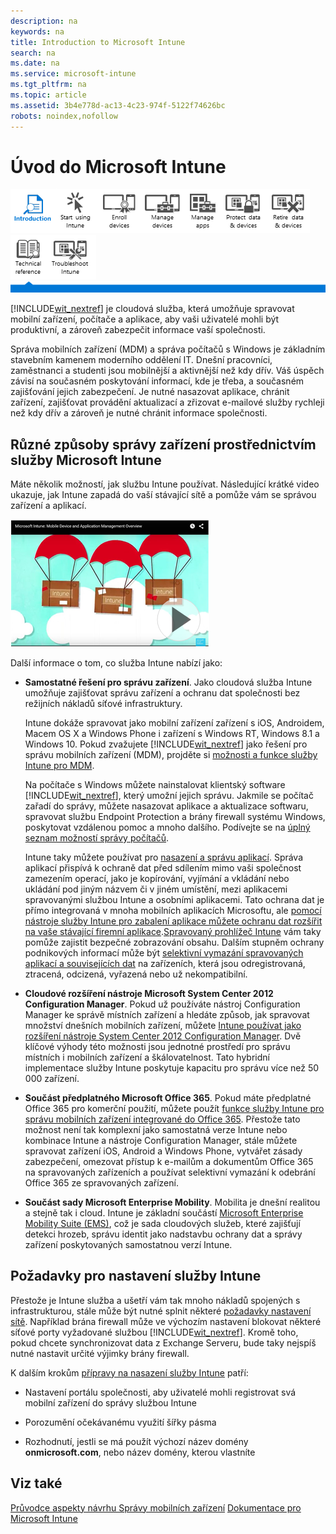 ```yaml
---
description: na
keywords: na
title: Introduction to Microsoft Intune
search: na
ms.date: na
ms.service: microsoft-intune
ms.tgt_pltfrm: na
ms.topic: article
ms.assetid: 3b4e778d-ac13-4c23-974f-5122f74626bc
robots: noindex,nofollow
---
```

# &#218;vod do Microsoft Intune
![](../Image/Nav_Icons/WIT_Tile_W_OverviewHighlight.png)![](../Image/Nav_Icons/WIT_Tile_W_GetStarted.png)![](../Image/Nav_Icons/WIT_Tile_W_EnrollDevices.png)![](../Image/Nav_Icons/WIT_Tile_W_ManageDevices.png)![](../Image/Nav_Icons/WIT_Tile_W_ManageApps.png)![](../Image/Nav_Icons/WIT_Tile_W_ProtectResources.png)![](../Image/Nav_Icons/WIT_Tile_W_RetireData.png)![](../Image/Nav_Icons/WIT_Tile_W_TechnicalReference.png)![](../Image/Nav_Icons/WIT_Tile_W_Troubleshooting.png)
![](../Image/Nav_Icons/WIT_Tile_Bar_Overview.png)

[!INCLUDE[wit_nextref](../Token/wit_nextref_md.md)] je cloudová služba, která umožňuje spravovat mobilní zařízení, počítače a aplikace, aby vaši uživatelé mohli být produktivní, a zároveň zabezpečit informace vaší společnosti.

Správa mobilních zařízení (MDM) a správa počítačů s Windows je základním stavebním kamenem moderního oddělení IT. Dnešní pracovníci, zaměstnanci a studenti jsou mobilnější a aktivnější než kdy dřív. Váš úspěch závisí na současném poskytování informací, kde je třeba, a současném zajišťování jejich zabezpečení. Je nutné nasazovat aplikace, chránit zařízení, zajišťovat provádění aktualizací a zřizovat e-mailové služby rychleji než kdy dřív a zároveň je nutné chránit informace společnosti.

## Různé způsoby správy zařízení prostřednictvím služby Microsoft Intune
Máte několik možností, jak službu Intune používat. Následující krátké video ukazuje, jak Intune zapadá do vaší stávající sítě a pomůže vám se správou zařízení a aplikací.

![](../Image/IT_MDM_MAMOverview2.png)

Další informace o tom, co služba Intune nabízí jako:

-   **Samostatné řešení pro správu zařízení**. Jako cloudová služba Intune umožňuje zajišťovat správu zařízení a ochranu dat společnosti bez režijních nákladů síťové infrastruktury.

    Intune dokáže spravovat jako mobilní zařízení zařízení s iOS, Androidem, Macem OS X a Windows Phone i zařízení s Windows RT, Windows 8.1 a Windows 10. Pokud zvažujete [!INCLUDE[wit_nextref](../Token/wit_nextref_md.md)] jako řešení pro správu mobilních zařízení (MDM), projděte si [možnosti a funkce služby Intune pro MDM](https://technet.microsoft.com/library/dn600287.aspx).

    Na počítače s Windows můžete nainstalovat klientský software [!INCLUDE[wit_nextref](../Token/wit_nextref_md.md)], který umožní jejich správu. Jakmile se počítač zařadí do správy, můžete nasazovat aplikace a aktualizace softwaru, spravovat službu Endpoint Protection a brány firewall systému Windows, poskytovat vzdálenou pomoc a mnoho dalšího. Podívejte se na [úplný seznam možností správy počítačů](http://technet.microsoft.com/library/dn646975.aspx).

    Intune taky můžete používat pro [nasazení a správu aplikací](https://technet.microsoft.com/library/dn646965.aspx). Správa aplikací přispívá k ochraně dat před sdílením mimo vaši společnost zamezením operací, jako je kopírování, vyjímání a vkládání nebo ukládání pod jiným názvem či v jiném umístění, mezi aplikacemi spravovanými službou Intune a osobními aplikacemi. Tato ochrana dat je přímo integrovaná v mnoha mobilních aplikacích Microsoftu, ale [pomocí nástroje služby Intune pro zabalení aplikace můžete ochranu dat rozšířit na vaše stávající firemní aplikace](https://technet.microsoft.com/library/dn878026.aspx).[Spravovaný prohlížeč Intune](https://technet.microsoft.com/library/dn878029.aspx) vám taky pomůže zajistit bezpečné zobrazování obsahu. Dalším stupněm ochrany podnikových informací může být [selektivní vymazání spravovaných aplikací a souvisejících dat](https://technet.microsoft.com/library/mt313204.aspx) na zařízeních, která jsou odregistrovaná, ztracená, odcizená, vyřazená nebo už nekompatibilní.

-   **Cloudové rozšíření nástroje Microsoft System Center 2012 Configuration Manager**. Pokud už používáte nástroj Configuration Manager ke správě místních zařízení a hledáte způsob, jak spravovat množství dnešních mobilních zařízení, můžete [Intune používat jako rozšíření nástroje System Center 2012 Configuration Manager](https://technet.microsoft.com/library/dn957912.aspx#BKMK_HybridOfferings). Dvě klíčové výhody této možnosti jsou jednotné prostředí pro správu místních i mobilních zařízení a škálovatelnost. Tato hybridní implementace služby Intune poskytuje kapacitu pro správu více než 50 000 zařízení.

-   **Součást předplatného Microsoft Office 365**. Pokud máte předplatné Office 365 pro komerční použití, můžete použít [funkce služby Intune pro správu mobilních zařízení integrované do Office 365](https://technet.microsoft.com/library/dn957912.aspx#MDMOfferings). Přestože tato možnost není tak komplexní jako samostatná verze Intune nebo kombinace Intune a nástroje Configuration Manager, stále můžete spravovat zařízení iOS, Android a Windows Phone, vytvářet zásady zabezpečení, omezovat přístup k e-mailům a dokumentům Office 365 na spravovaných zařízeních a používat selektivní vymazání k odebrání Office 365 ze spravovaných zařízení.

-   **Součást sady Microsoft Enterprise Mobility**. Mobilita je dnešní realitou a stejně tak i cloud. Intune je základní součástí [Microsoft Enterprise Mobility Suite (EMS)](https://www.microsoft.com/en-us/server-cloud/enterprise-mobility/overview.aspx%20), což je sada cloudových služeb, které zajišťují detekci hrozeb, správu identit jako nadstavbu ochrany dat a správy zařízení poskytovaných samostatnou verzí Intune.

## Požadavky pro nastavení služby Intune
Přestože je Intune služba a ušetří vám tak mnoho nákladů spojených s infrastrukturou, stále může být nutné splnit některé [požadavky nastavení sítě](https://technet.microsoft.com/library/dn646950.aspx). Například brána firewall může ve výchozím nastavení blokovat některé síťové porty vyžadované službou [!INCLUDE[wit_nextref](../Token/wit_nextref_md.md)].  Kromě toho, pokud chcete synchronizovat data z Exchange Serveru, bude taky nejspíš nutné nastavit určité výjimky brány firewall.

K dalším krokům [ přípravy na nasazení služby Intune](https://technet.microsoft.com/library/dn646966.aspx) patří:

-   Nastavení portálu společnosti, aby uživatelé mohli registrovat svá mobilní zařízení do správy službou Intune

-   Porozumění očekávanému využití šířky pásma

-   Rozhodnutí, jestli se má použít výchozí název domény **onmicrosoft.com**, nebo název domény, kterou vlastníte

## Viz také
[Průvodce aspekty návrhu Správy mobilních zařízení](https://technet.microsoft.com/en-us/library/mt143180.aspx)
[Dokumentace pro Microsoft Intune](../Topic/Documentation_for_Microsoft_Intune.md)

